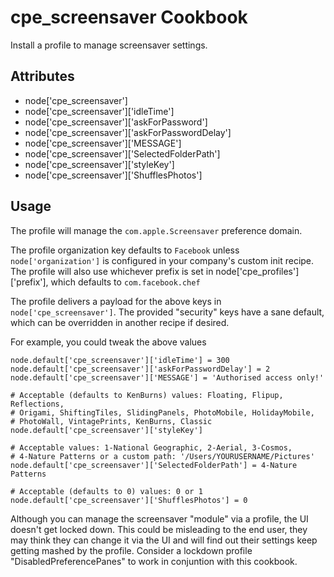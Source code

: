 cpe_screensaver Cookbook
========================
Install a profile to manage screensaver settings.


Attributes
----------
* node['cpe_screensaver']
* node['cpe_screensaver']['idleTime']
* node['cpe_screensaver']['askForPassword']
* node['cpe_screensaver']['askForPasswordDelay']
* node['cpe_screensaver']['MESSAGE']
* node['cpe_screensaver']['SelectedFolderPath']
* node['cpe_screensaver']['styleKey']
* node['cpe_screensaver']['ShufflesPhotos']

Usage
-----
The profile will manage the `com.apple.Screensaver` preference domain.

The profile organization key defaults to `Facebook` unless `node['organization']`
is configured in your company's custom init recipe. The profile will also use
whichever prefix is set in node['cpe_profiles']['prefix'], which defaults to
`com.facebook.chef`

The profile delivers a payload for the above keys in `node['cpe_screensaver']`.
The provided "security" keys have a sane default, which can be overridden in
another recipe if desired.

For example, you could tweak the above values

    node.default['cpe_screensaver']['idleTime'] = 300
    node.default['cpe_screensaver']['askForPasswordDelay'] = 2
    node.default['cpe_screensaver']['MESSAGE'] = 'Authorised access only!'

    # Acceptable (defaults to KenBurns) values: Floating, Flipup, Reflections,
    # Origami, ShiftingTiles, SlidingPanels, PhotoMobile, HolidayMobile,
    # PhotoWall, VintagePrints, KenBurns, Classic
    node.default['cpe_screensaver']['styleKey']

    # Acceptable values: 1-National Geographic, 2-Aerial, 3-Cosmos,
    # 4-Nature Patterns or a custom path: '/Users/YOURUSERNAME/Pictures'
    node.default['cpe_screensaver']['SelectedFolderPath'] = 4-Nature Patterns

    # Acceptable (defaults to 0) values: 0 or 1
    node.default['cpe_screensaver']['ShufflesPhotos'] = 0

Although you can manage the screensaver "module" via a profile, the UI doesn't
get locked down. This could be misleading to the end user, they may think they
can change it via the UI and will find out their settings keep getting mashed
by the profile. Consider a lockdown profile "DisabledPreferencePanes" to
work in conjuntion with this cookbook.

